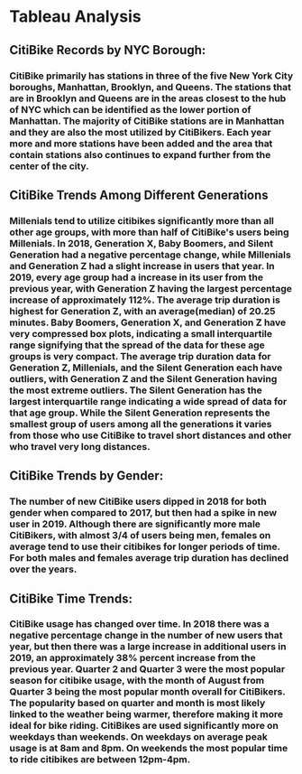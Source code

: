 <h1>Tableau Analysis</h1>


<h2>CitiBike Records by NYC Borough:</h2>
<h3>CitiBike primarily has stations in three of the five New York City boroughs, Manhattan, Brooklyn, and Queens. The stations that are in Brooklyn and Queens are in the areas closest to the hub of NYC which can be identified as the lower portion of Manhattan. The majority of CitiBike stations are in Manhattan and they are also the most utilized by CitiBikers. Each year more and more stations have been added and the area that contain stations also continues to expand further from the center of the city.</h3>

<h2>CitiBike Trends Among Different Generations</h2>
<h3>Millenials tend to utilize citibikes significantly more than all other age groups, with more than half of CitiBike's users being Millenials. In 2018, Generation X, Baby Boomers, and Silent Generation had a negative percentage change, while Millenials and Generation Z had a slight increase in users that year. In 2019, every age group had a increase in its user from the previous year, with Generation Z having the largest percentage increase of approximately 112%. The average trip duration is highest for Generation Z, with an average(median) of 20.25 minutes. Baby Boomers, Generation X, and Generation Z have very compressed box plots, indicating a small interquartile range signifying that the spread of the data for these age groups is very compact. The average trip duration data for Generation Z, Millenials, and the Silent Generation each have outliers, with Generation Z and the Silent Generation having the most extreme outliers. The Silent Generation has the largest interquartile range indicating a wide spread of data for that age group. While the Silent Generation represents the smallest group of users among all the generations it varies from those who use CitiBike to travel short distances and other who travel very long distances.</h3>

<h2>CitiBike Trends by Gender:</h2>
<h3>The number of new CitiBike users dipped in 2018 for both gender when compared to 2017, but then had a spike in new user in 2019. Although there are significantly more male CitiBikers, with almost 3/4 of users being men, females on average tend to use their citibikes for longer periods of time. For both males and females average trip duration has declined over the years.</h3>

<h2>CitiBike Time Trends:</h2>
<h3>CitiBike usage has changed over time. In 2018 there was a negative percentage change in the number of new users that year, but then there was a large increase in additional users in 2019, an approximately 38% percent increase from the previous year. Quarter 2 and Quarter 3 were the most popular season for citibike usage, with the month of August from Quarter 3 being the most popular month overall for CitiBikers. The popularity based on quarter and month is most likely linked to the weather being warmer, therefore making it more ideal for bike riding. CitiBikes are used significantly more on weekdays than weekends. On weekdays on average peak usage is at 8am and 8pm. On weekends the most popular time to ride citibikes are between 12pm-4pm.</h3>

